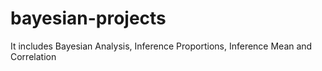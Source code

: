 # bayesian-projects
It includes Bayesian Analysis, Inference Proportions, Inference Mean and Correlation

